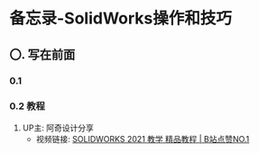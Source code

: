 # 备忘录-SolidWorks操作和技巧


## 〇. 写在前面
### 0.1 

### 0.2 教程
1. UP主: 阿奇设计分享
    + 视频链接:
        [SOLIDWORKS 2021 教学 精品教程 | B站点赞NO.1](https://www.bilibili.com/video/BV1iw411Z7HZ/?p=30&share_source=copy_web&vd_source=f07a36b3829106945a5ec1377ecea116)






